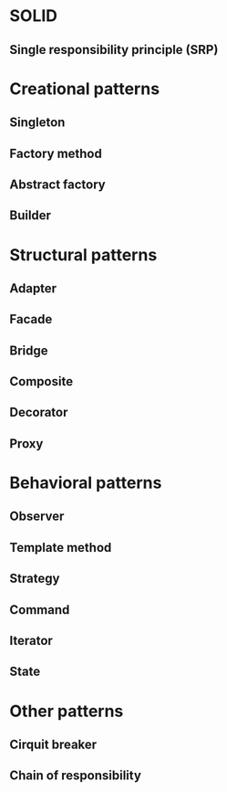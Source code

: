 # SOLID
## Single responsibility principle (SRP)
# Creational patterns
## Singleton
## Factory method
## Abstract factory
## Builder
# Structural patterns
## Adapter
## Facade
## Bridge
## Composite
## Decorator
## Proxy
# Behavioral patterns
## Observer
## Template method
## Strategy
## Command
## Iterator
## State
# Other patterns
## Cirquit breaker
## Chain of responsibility